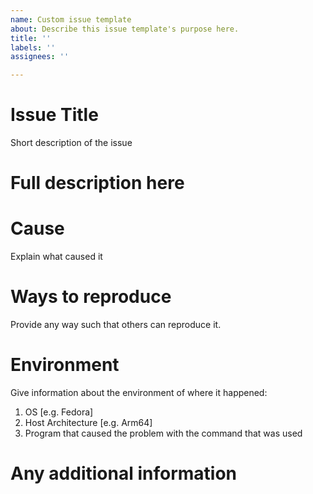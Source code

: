 ```yaml
---
name: Custom issue template
about: Describe this issue template's purpose here.
title: ''
labels: ''
assignees: ''

---
```


# Issue Title
Short description of the issue

# Full description here

# Cause
Explain what caused it

# Ways to reproduce 
Provide any way such that others can reproduce it.

# Environment 
Give information about the environment of where it happened:
1. OS [e.g. Fedora]
2. Host Architecture [e.g. Arm64]
3. Program that caused the problem with the command that was used

# Any additional information
